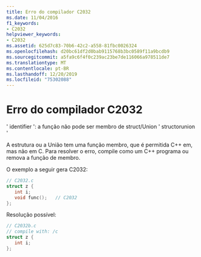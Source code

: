```yaml
---
title: Erro do compilador C2032
ms.date: 11/04/2016
f1_keywords:
- C2032
helpviewer_keywords:
- C2032
ms.assetid: 625d7c83-70b6-42c2-a558-81fbc0026324
ms.openlocfilehash: d20bc61df2d0bab9115768b3bc0589f11a9bcdb9
ms.sourcegitcommit: a5fa9c6f4f0c239ac23be7de116066a978511de7
ms.translationtype: MT
ms.contentlocale: pt-BR
ms.lasthandoff: 12/20/2019
ms.locfileid: "75302088"
---
```

# <a name="compiler-error-c2032"></a>Erro do compilador C2032

' identifier ': a função não pode ser membro de struct/Union ' structorunion '

A estrutura ou a União tem uma função membro, que é permitida C++ em, mas não em C. Para resolver o erro, compile como um C++ programa ou remova a função de membro.

O exemplo a seguir gera C2032:

```c
// C2032.c
struct z {
   int i;
   void func();   // C2032
};
```

Resolução possível:

```c
// C2032b.c
// compile with: /c
struct z {
   int i;
};
```

